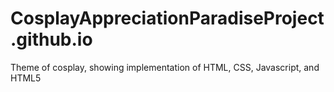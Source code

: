 # CosplayAppreciationParadiseProject.github.io
Theme of cosplay, showing implementation of HTML, CSS, Javascript, and HTML5
